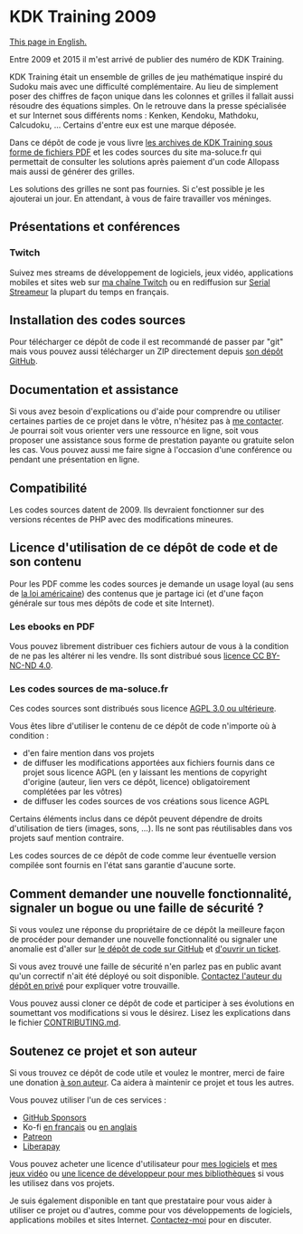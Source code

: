 # KDK Training 2009

[This page in English.](README.md)

Entre 2009 et 2015 il m'est arrivé de publier des numéro de KDK Training.

KDK Training était un ensemble de grilles de jeu mathématique inspiré du Sudoku mais avec une difficulté complémentaire. Au lieu de simplement poser des chiffres de façon unique dans les colonnes et grilles il fallait aussi résoudre des équations simples. On le retrouve dans la presse spécialisée et sur Internet sous différents noms : Kenken, Kendoku, Mathdoku, Calcudoku, ... Certains d'entre eux est une marque déposée.

Dans ce dépôt de code je vous livre [les archives de KDK Training sous forme de fichiers PDF](ebooks-PDF/LISEZMOI.md) et les codes sources du site ma-soluce.fr qui permettait de consulter les solutions après paiement d'un code Allopass mais aussi de générer des grilles.

Les solutions des grilles ne sont pas fournies. Si c'est possible je les ajouterai un jour. En attendant, à vous de faire travailler vos méninges.

## Présentations et conférences

### Twitch

Suivez mes streams de développement de logiciels, jeux vidéo, applications mobiles et sites web sur [ma chaîne Twitch](https://www.twitch.tv/patrickpremartin) ou en rediffusion sur [Serial Streameur](https://serialstreameur.fr) la plupart du temps en français.

## Installation des codes sources

Pour télécharger ce dépôt de code il est recommandé de passer par "git" mais vous pouvez aussi télécharger un ZIP directement depuis [son dépôt GitHub](https://github.com/DeveloppeurPascal/KDK-Training-2009).

## Documentation et assistance

Si vous avez besoin d'explications ou d'aide pour comprendre ou utiliser certaines parties de ce projet dans le vôtre, n'hésitez pas à [me contacter](https://trucs-de-developpeur-web.fr/nous-contacter.php). Je pourrai soit vous orienter vers une ressource en ligne, soit vous proposer une assistance sous forme de prestation payante ou gratuite selon les cas. Vous pouvez aussi me faire signe à l'occasion d'une conférence ou pendant une présentation en ligne.

## Compatibilité

Les codes sources datent de 2009. Ils devraient fonctionner sur des versions récentes de PHP avec des modifications mineures.

## Licence d'utilisation de ce dépôt de code et de son contenu

Pour les PDF comme les codes sources je demande un usage loyal (au sens de [la loi américaine](https://fr.wikipedia.org/wiki/Fair_use)) des contenus que je partage ici (et d'une façon générale sur tous mes dépôts de code et site Internet).

### Les ebooks en PDF

Vous pouvez librement distribuer ces fichiers autour de vous à la condition de ne pas les altérer ni les vendre. Ils sont distribué sous [licence CC BY-NC-ND 4.0](https://creativecommons.org/licenses/by-nc-nd/4.0/).

### Les codes sources de ma-soluce.fr

Ces codes sources sont distribués sous licence [AGPL 3.0 ou ultérieure](https://choosealicense.com/licenses/agpl-3.0/).

Vous êtes libre d'utiliser le contenu de ce dépôt de code n'importe où à condition :
* d'en faire mention dans vos projets
* de diffuser les modifications apportées aux fichiers fournis dans ce projet sous licence AGPL (en y laissant les mentions de copyright d'origine (auteur, lien vers ce dépôt, licence) obligatoirement complétées par les vôtres)
* de diffuser les codes sources de vos créations sous licence AGPL

Certains éléments inclus dans ce dépôt peuvent dépendre de droits d'utilisation de tiers (images, sons, ...). Ils ne sont pas réutilisables dans vos projets sauf mention contraire.

Les codes sources de ce dépôt de code comme leur éventuelle version compilée sont fournis en l'état sans garantie d'aucune sorte.

## Comment demander une nouvelle fonctionnalité, signaler un bogue ou une faille de sécurité ?

Si vous voulez une réponse du propriétaire de ce dépôt la meilleure façon de procéder pour demander une nouvelle fonctionnalité ou signaler une anomalie est d'aller sur [le dépôt de code sur GitHub](https://github.com/DeveloppeurPascal/KDK-Training-2009) et [d'ouvrir un ticket](https://github.com/DeveloppeurPascal/KDK-Training-2009/issues).

Si vous avez trouvé une faille de sécurité n'en parlez pas en public avant qu'un correctif n'ait été déployé ou soit disponible. [Contactez l'auteur du dépôt en privé](https://trucs-de-developpeur-web.fr/nous-contacter.php) pour expliquer votre trouvaille.

Vous pouvez aussi cloner ce dépôt de code et participer à ses évolutions en soumettant vos modifications si vous le désirez. Lisez les explications dans le fichier [CONTRIBUTING.md](CONTRIBUTING.md).

## Soutenez ce projet et son auteur

Si vous trouvez ce dépôt de code utile et voulez le montrer, merci de faire une donation [à son auteur](https://github.com/DeveloppeurPascal). Ca aidera à maintenir ce projet et tous les autres.

Vous pouvez utiliser l'un de ces services :

* [GitHub Sponsors](https://github.com/sponsors/DeveloppeurPascal)
* Ko-fi [en français](https://ko-fi.com/patrick_premartin_fr) ou [en anglais](https://ko-fi.com/patrick_premartin_en)
* [Patreon](https://www.patreon.com/patrickpremartin)
* [Liberapay](https://liberapay.com/PatrickPremartin)

Vous pouvez acheter une licence d'utilisateur pour [mes logiciels](https://lic.olfsoftware.fr/products.php?lng=fr) et [mes jeux vidéo](https://lic.gamolf.fr/products.php?lng=fr) ou [une licence de développeur pour mes bibliothèques](https://lic.developpeur-pascal.fr/products.php?lng=fr) si vous les utilisez dans vos projets.

Je suis également disponible en tant que prestataire pour vous aider à utiliser ce projet ou d'autres, comme pour vos développements de logiciels, applications mobiles et sites Internet. [Contactez-moi](https://vasur.fr/about) pour en discuter.
